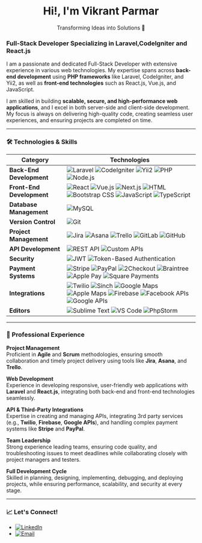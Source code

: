 
<h1 align="center"> Hi!, I'm Vikrant Parmar </br> </h1>
<p align="center">Transforming Ideas into Solutions 🚀</p>



### Full-Stack Developer Specializing in Laravel,CodeIgniter and React.js

I am a passionate and dedicated Full-Stack Developer with extensive experience in various web technologies. My expertise spans across **back-end development** using **PHP frameworks** like Laravel, CodeIgniter, and Yii2, as well as **front-end technologies** such as React.js, Vue.js, and JavaScript.

I am skilled in building **scalable, secure, and high-performance web applications**, and I excel in both server-side and client-side development. My focus is always on delivering high-quality code, creating seamless user experiences, and ensuring projects are completed on time.

---
### 🛠 Technologies & Skills

| **Category**              | **Technologies**                                                                                                                                                                                             |
|---------------------------|--------------------------------------------------------------------------------------------------------------------------------------------------------------------------------------------------------------|
| **Back-End Development**  | ![Laravel](https://img.shields.io/badge/Laravel-%23FF2D20.svg?style=flat&logo=laravel&logoColor=white) ![CodeIgniter](https://img.shields.io/badge/CodeIgniter-%23EE4623.svg?style=flat&logo=codeIgniter&logoColor=white) ![Yii2](https://img.shields.io/badge/Yii2-%238F3DFE.svg?style=flat&logo=yii&logoColor=white) ![PHP](https://img.shields.io/badge/PHP-%23777BB4.svg?style=flat&logo=php&logoColor=white) ![Node.js](https://img.shields.io/badge/Node.js-339933?style=flat&logo=nodedotjs&logoColor=white) |
| **Front-End Development** | ![React](https://img.shields.io/badge/React-20232A?style=flat&logo=react&logoColor=61DAFB) ![Vue.js](https://img.shields.io/badge/Vue.js-%234FC08D.svg?style=flat&logo=vue.js&logoColor=white) ![Next.js](https://img.shields.io/badge/Next.js-black?style=flat&logo=next.js&logoColor=white) ![HTML](https://img.shields.io/badge/HTML5-%23E34F26.svg?style=flat&logo=html5&logoColor=white) ![Bootstrap CSS](https://img.shields.io/badge/Bootstrap-%237952B3.svg?style=flat&logo=bootstrap&logoColor=white) ![JavaScript](https://img.shields.io/badge/JavaScript-%23F7DF1E.svg?style=flat&logo=javascript&logoColor=black) ![TypeScript](https://img.shields.io/badge/TypeScript-%233178C6.svg?style=flat&logo=typescript&logoColor=white)     |
| **Database Management**   | ![MySQL](https://img.shields.io/badge/MySQL-%234479A1.svg?style=flat&logo=mysql&logoColor=white)                                                                 |
| **Version Control**       | ![Git](https://img.shields.io/badge/GIT-%23F05032.svg?style=flat&logo=git&logoColor=white)                                                                        |
| **Project Management**    | ![Jira](https://img.shields.io/badge/Jira-%230052CC.svg?style=flat&logo=jira&logoColor=white) ![Asana](https://img.shields.io/badge/Asana-%23F06A6A.svg?style=flat&logo=asana&logoColor=white) ![Trello](https://img.shields.io/badge/Trello-%23026AA7.svg?style=flat&logo=trello&logoColor=white) ![GitLab](https://img.shields.io/badge/GitLab-%23FC6D26.svg?style=flat&logo=gitlab&logoColor=white) ![GitHub](https://img.shields.io/badge/GitHub-%23181717.svg?style=flat&logo=github&logoColor=white)       |
| **API Development**       | ![REST API](https://img.shields.io/badge/REST-API-%2320232A.svg?style=flat&logo=postman&logoColor=white) ![Custom APIs](https://img.shields.io/badge/Custom_APIs-%2345A29E.svg?style=flat)                              |
| **Security**              | ![JWT](https://img.shields.io/badge/JWT-%23EF2E25.svg?style=flat&logo=json-web-tokens&logoColor=white) ![Token-Based Authentication](https://img.shields.io/badge/Token--Based_Auth-%23171817.svg?style=flat)    |
| **Payment Systems**       | ![Stripe](https://img.shields.io/badge/Stripe-%23646EDE.svg?style=flat&logo=stripe&logoColor=white) ![PayPal](https://img.shields.io/badge/PayPal-%2300457C.svg?style=flat&logo=paypal&logoColor=white) ![2Checkout](https://img.shields.io/badge/2Checkout-%23A2A5A1.svg?style=flat) ![Braintree](https://img.shields.io/badge/Braintree-%23452244.svg?style=flat&logo=braintree&logoColor=white) ![Apple Pay](https://img.shields.io/badge/ApplePay-%23000000.svg?style=flat&logo=apple-pay&logoColor=white) ![Square Payments](https://img.shields.io/badge/Square-Payments-brightgreen?logo=square) |
| **Integrations**          | ![Twilio](https://img.shields.io/badge/Twilio-%23F22F46.svg?style=flat&logo=twilio&logoColor=white) ![Sinch](https://img.shields.io/badge/Sinch-%23FFCC33.svg?style=flat) ![Google Maps](https://img.shields.io/badge/Google_Maps-%234285F4.svg?style=flat&logo=google-maps&logoColor=white) ![Apple Maps](https://img.shields.io/badge/Apple_Maps-%23000000.svg?style=flat&logo=apple&logoColor=white) ![Firebase](https://img.shields.io/badge/Firebase-%23FFCA28.svg?style=flat&logo=firebase&logoColor=white) ![Facebook APIs](https://img.shields.io/badge/Facebook_APIs-%231877F2.svg?style=flat&logo=facebook&logoColor=white) ![Google APIs](https://img.shields.io/badge/Google_APIs-%234285F4.svg?style=flat&logo=google&logoColor=white) |
| **Editors**                | ![Sublime Text](https://img.shields.io/badge/Sublime_Text-%23575757.svg?style=flat&logo=sublime-text&logoColor=important) ![VS Code](https://img.shields.io/badge/VS_Code-%23007ACC.svg?style=flat&logo=visual-studio-code&logoColor=white) ![PhpStorm](https://img.shields.io/badge/PhpStorm-%238038BF.svg?style=flat&logo=phpstorm&logoColor=white)   |

---

### 🚀 Professional Experience

**Project Management**  
Proficient in **Agile** and **Scrum** methodologies, ensuring smooth collaboration and timely project delivery using tools like **Jira**, **Asana**, and **Trello**.

**Web Development**  
Experience in developing responsive, user-friendly web applications with **Laravel** and **React.js**, integrating both back-end and front-end technologies seamlessly.

**API & Third-Party Integrations**  
Expertise in creating and managing APIs, integrating 3rd party services (e.g., **Twilio**, **Firebase**, **Google APIs**), and handling complex payment systems like **Stripe** and **PayPal**.

**Team Leadership**  
Strong experience leading teams, ensuring code quality, and troubleshooting issues to meet deadlines while collaborating closely with project managers and testers.

**Full Development Cycle**  
Skilled in planning, designing, implementing, debugging, and deploying projects, while ensuring performance, scalability, and security at every stage.

---

### 📈 Let's Connect!
- [![LinkedIn](https://img.shields.io/badge/linkedin-vikrantrp-0077B5.svg)](https://www.linkedin.com/in/vikrantrp/)
- [![Email](https://img.shields.io/badge/Email-vikrant.parmar91@gmail.com-4CAF50.svg)](mailto:vikrant.parmar91@gmail.com)



